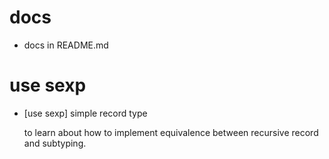 # docs

- docs in README.md

# use sexp

- [use sexp] simple record type

  to learn about how to implement equivalence
  between recursive record and subtyping.
